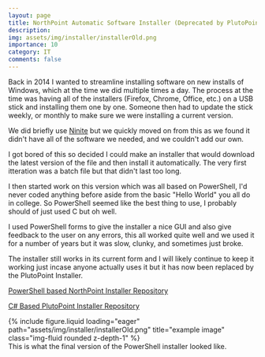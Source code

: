 ```yaml
---
layout: page
title: NorthPoint Automatic Software Installer (Deprecated by PlutoPoint)
description:
img: assets/img/installer/installerOld.png
importance: 10
category: IT
comments: false
---
```


Back in 2014 I wanted to streamline installing software on new installs of Windows, which at the time we did multiple times a day. The process at the time was having all of the installers (Firefox, Chrome, Office, etc.) on a USB stick and installing them one by one. Someone then had to update the stick weekly, or monthly to make sure we were installing a current version.

We did briefly use [Ninite](https://ninite.com/) but we quickly moved on from this as we found it didn't have all of the software we needed, and we couldn't add our own.

I got bored of this so decided I could make an installer that would download the latest version of the file and then install it automatically. The very first itteration was a batch file but that didn't last too long.

I then started work on this version which was all based on PowerShell, I'd never coded anything before aside from the basic "Hello World" you all do in college. So PowerShell seemed like the best thing to use, I probably should of just used C but oh well.

I used PowerShell forms to give the installer a nice GUI and also give feedback to the user on any errors, this all worked quite well and we used it for a number of years but it was slow, clunky, and sometimes just broke.

The installer still works in its current form and I will likely continue to keep it working just incase anyone actually uses it but it has now been replaced by the PlutoPoint Installer.

[PowerShell based NorthPoint Installer Repository](https://github.com/ProfessorShroom/NorthPoint-Installer)

[C# Based PlutoPoint Installer Repository](https://github.com/ProfessorShroom/PlutoPoint-Installer)

<div class="row">
    <div class="col-sm mt-3 mt-md-0">
        {% include figure.liquid loading="eager" path="assets/img/installer/installerOld.png" title="example image" class="img-fluid rounded z-depth-1" %}
    </div>
</div>
<div class="caption">
    This is what the final version of the PowerShell installer looked like.
</div>
